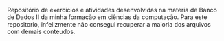 Repositório de exercicios e atividades desenvolvidas na materia de Banco de Dados II da minha formação em ciências da computação.
Para este repositorio, infelizmente não consegui recuperar a maioria dos arquivos com demais conteudos.
